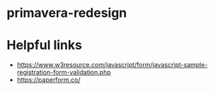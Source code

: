 # primavera-redesign

# Helpful links
* https://www.w3resource.com/javascript/form/javascript-sample-registration-form-validation.php
* https://paperform.co/
